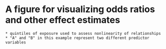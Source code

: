 # A figure for visualizing odds ratios and other effect estimates
    * quintiles of exposure used to assess nonlinearity of relationships
    * "A" and "B" in this example represent two different predictor variables
